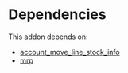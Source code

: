 # Dependencies

This addon depends on:

- [account_move_line_stock_info](https://github.com/bringout/oca-workflow-process)
- [mrp](https://github.com/bringout/oca-ocb-mrp/tree/2dc6666c095704600c4e81b45237acee794fec20/odoo-bringout-oca-ocb-mrp)
